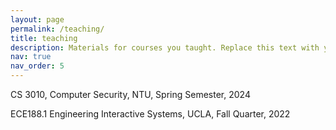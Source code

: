 ```yaml
---
layout: page
permalink: /teaching/
title: teaching
description: Materials for courses you taught. Replace this text with your description.
nav: true
nav_order: 5
---
```


CS 3010, Computer Security, NTU, Spring Semester, 2024

ECE188.1 Engineering Interactive Systems, UCLA, Fall Quarter, 2022
